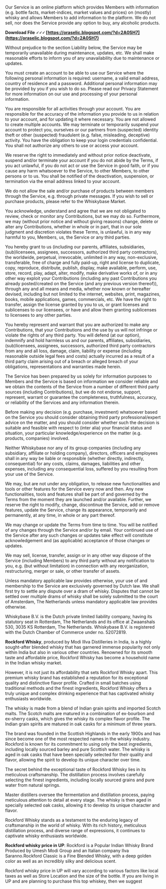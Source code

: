 Our Service is an online platform which provides Members with information (e.g. bottle facts, market-indices, market values and prices) on (mostly) whisky and allows Members to add information to the platform. We do not sell, nor does the Service provide any option to buy, any alcoholic products.
 
**Download File 🗸🗸🗸 [https://oraselic.blogspot.com/?d=2A0SH7](https://oraselic.blogspot.com/?d=2A0SH7)**


 
Without prejudice to the section Liability below, the Service may be temporarily unavailable during maintenance, updates, etc. We shall make reasonable efforts to inform you of any unavailability due to maintenance or updates.
 
You must create an account to be able to use our Service where the following personal information is required: username, a valid email address, country of residence and a password. Additional personal information may be provided by you if you wish to do so. Please read our Privacy Statement for more information on our use and processing of your personal information.
 
You are responsible for all activities through your account. You are responsible for the accuracy of the information you provide to us in relation to your account, and for updating it where necessary. You are not allowed to create multiple accounts. We may terminate or temporarily suspend your account to protect you, ourselves or our partners from (suspected) identity theft or other (suspected) fraudulent (e.g. false, misleading, deceptive) activity. You have the obligation to keep your login credentials confidential. You shall not authorize any others to use or access your account.
 
We reserve the right to immediately and without prior notice deactivate, suspend and/or terminate your account if you do not abide by the Terms, if you act unlawful, if you do not act or use the Service in good faith, or if you cause any harm whatsoever to the Service, to other Members, to other persons or to us. You shall be notified of the deactivation, suspension, or termination via the email address linked to your account.
 
We do not allow the sale and/or purchase of products between members through the Service, e.g. through private messages. If you wish to sell or purchase products, please refer to the Whiskybase Market.

You acknowledge, understand and agree that we are not obligated to review, check or monitor any Contributions, but we may do so. Furthermore, we may (without prior notice and without giving reasons) change, delete or alter any Contributions, whether in whole or in part, that in our sole judgment and discretion violates these Terms, is unlawful, is in any way harmful to you, Members, us, the Service or any third parties.
 
You hereby grant to us (including our parents, affiliates, subsidiaries, (sub)licensees, assignees, successors, authorized third party contractors), the worldwide, perpetual, irrevocable, unlimited in any way, non-exclusive, transferable, free of charge and fully paid-up, right and license to duplicate, copy, reproduce, distribute, publish, display, make available, perform, use, store, record, play, adapt, alter, modify, make derivative works of, or in any other way exploit your Contributions (including any past Contributions you already posted/created on the Service (and any previous version thereof)), through any and all means and media, whether now known or hereafter devised, including but not limited to the internet, websites, print, magazines, books, mobile applications, games, commercials, etc. We have the right to transfer, assign the license granted by you to us, or grant licenses and sublicenses to our licensees, or have and allow them granting sublicenses to licensees to any other parties.
 
You hereby represent and warrant that you are authorized to make any Contributions, that your Contributions and the use by us will not infringe or violate the rights of any third party. You will defend (at our option), indemnify and hold harmless us and our parents, affiliates, subsidiaries, (sub)licensees, assignees, successors, authorized third party contractors from any and all loss, damage, claim, liability or expense (including reasonable outside legal fees and costs) actually incurred as a result of a third party claim arising out of a breach or alleged breach of your obligations, representations and warranties made herein.
 
The Service has been prepared by us solely for information purposes to Members and the Service is based on information we consider reliable and we obtain the contents of the Service from a number of different third party sources (including Contributions), but we do not endorse, support, represent, warrant or guarantee the completeness, truthfulness, accuracy, or reliability of the Services and any information therein.
 
Before making any decision (e.g. purchase, investment) whatsoever based on the Service you should consider obtaining third party professional/expert advice on the matter, and you should consider whether such the decision is suitable and feasible with respect to (inter alia) your financial status and situation, your particular knowledge/experience on the matter (e.g. products, companies) involved.
 
Neither Whiskybase nor any of its group companies (including any subsidiary, affiliate or holding company), directors, officers and employees shall in any way be liable or responsible (whether directly, indirectly, consequential) for any costs, claims, damages, liabilities and other expenses, including any consequential loss, suffered by you resulting from your use of the Service.
 
We may, but are not under any obligation, to release new functionalities and tools or other features for the Service every now and then. Any new functionalities, tools and features shall be part of and governed by the Terms from the moment they are launched and/or available. Further, we reserve the right to modify, change, discontinue the Service, add or remove features, update the Service, change its appearance, temporarily and permanently, at any time, in whole or any part thereof.
 
We may change or update the Terms from time to time. You will be notified of any changes through the Service and/or by email. Your continued use of the Service after any such changes or updates take effect will constitute acknowledgement and (as applicable) acceptance of those changes or updates.
 
We may sell, license, transfer, assign or in any other way dispose of the Service (including Members) to any third party without any notification to you, e.g. (but without limitation) in connection with any reorganization, restructuring, merger or sale, or other transfer of assets.
 
Unless mandatory applicable law provides otherwise, your use of and membership to the Service are exclusively governed by Dutch law. We shall first try to settle any dispute over a dram of whisky. Disputes that cannot be settled over multiple drams of whisky shall be solely submitted to the court of Amsterdam, The Netherlands unless mandatory applicable law provides otherwise.
 
Whiskybase B.V. is the Dutch private limited liability company, having its statutory seat in Rotterdam, The Netherlands and its office at Zwaanshals 530, 3035 KS Rotterdam, The Netherlands. Whiskybase B.V. is registered with the Dutch Chamber of Commerce under no. 52072819.
 
**Rockford Whisky**, produced by Modi Illva Distilleries in India, is a highly sought-after blended whisky that has garnered immense popularity not only within India but also in various other countries. Renowned for its smooth taste and affordable price, Rockford Whisky has become a household name in the Indian whisky market.
 
However, it is not just its affordability that sets Rockford Whisky apart. This premium whisky brand has established a reputation for its exceptional quality and distinctive flavor profile. Crafted in small batches using traditional methods and the finest ingredients, Rockford Whisky offers a truly unique and complex drinking experience that has captivated whisky enthusiasts worldwide.
 
The whisky is made from a blend of Indian grain spirits and imported Scotch malts. The Scotch malts are matured in a combination of ex-bourbon and ex-sherry casks, which gives the whisky its complex flavor profile. The Indian grain spirits are matured in oak casks for a minimum of three years.
 
The brand was founded in the Scottish Highlands in the early 1900s and has since become one of the most respected names in the whisky industry. Rockford is known for its commitment to using only the best ingredients, including locally sourced barley and pure Scottish water. The whisky is aged in oak casks that have been specially selected for their quality and flavor, allowing the spirit to develop its unique character over time.
 
The secret behind the exceptional taste of Rockford Whisky lies in its meticulous craftsmanship. The distillation process involves carefully selecting the finest ingredients, including locally sourced grains and pure water from natural springs.
 
Master distillers oversee the fermentation and distillation process, paying meticulous attention to detail at every stage. The whisky is then aged in specially selected oak casks, allowing it to develop its unique character and flavor.
 
Rockford Whisky stands as a testament to the enduring legacy of craftsmanship in the world of whisky. With its rich history, meticulous distillation process, and diverse range of expressions, it continues to captivate whisky enthusiasts worldwide.
 
**Rockford whisky price in UP**: Rockford is a Popular Indian Whisky Brand Produced by Umesh Modi Group and an Italian company IIva Saranno.Rockford Classic is a Fine Blended Whisky, with a deep golden color as well as an incredibly silky and delicious scent.
 
Rockford whisky price in UP will vary according to various factors like local taxes as well as Store Location and the size of the bottle. If you are living in UP and are planning to purchase this top whiskey, then we suggest